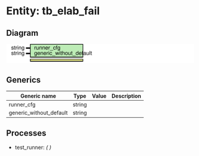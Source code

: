 # Entity: tb_elab_fail
## Diagram
![Diagram](tb_elab_fail.svg "Diagram")
## Generics
| Generic name            | Type   | Value | Description |
| ----------------------- | ------ | ----- | ----------- |
| runner_cfg              | string |       |             |
| generic_without_default | string |       |             |
## Processes
- test_runner: _(  )_

